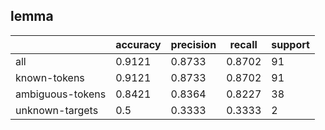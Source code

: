 
## lemma

|                  | accuracy | precision | recall | support |
|------------------|----------|-----------|--------|---------|
| all              | 0.9121   | 0.8733    | 0.8702 | 91      |
| known-tokens     | 0.9121   | 0.8733    | 0.8702 | 91      |
| ambiguous-tokens | 0.8421   | 0.8364    | 0.8227 | 38      |
| unknown-targets  | 0.5      | 0.3333    | 0.3333 | 2       |

